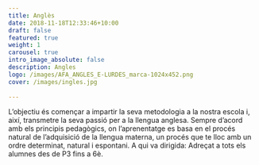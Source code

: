 ```yaml
---
title: Anglès
date: 2018-11-18T12:33:46+10:00
draft: false
featured: true
weight: 1
carousel: true
intro_image_absolute: false
description: Angles
logo: /images/AFA_ANGLES_E-LURDES_marca-1024x452.png
cover: /images/ingles.jpg
  
---
```

L’objectiu és començar a impartir la seva metodologia a la nostra escola i, així, transmetre la seva passió per a la llengua anglesa. 
Sempre d’acord amb els principis pedagògics, on l’aprenentatge es basa en el procés natural de l’adquisició de la llengua materna, un procés que te lloc amb un ordre determinat, natural i espontani.
A qui va dirigida: Adreçat a tots els alumnes des de P3 fins a 6è.

